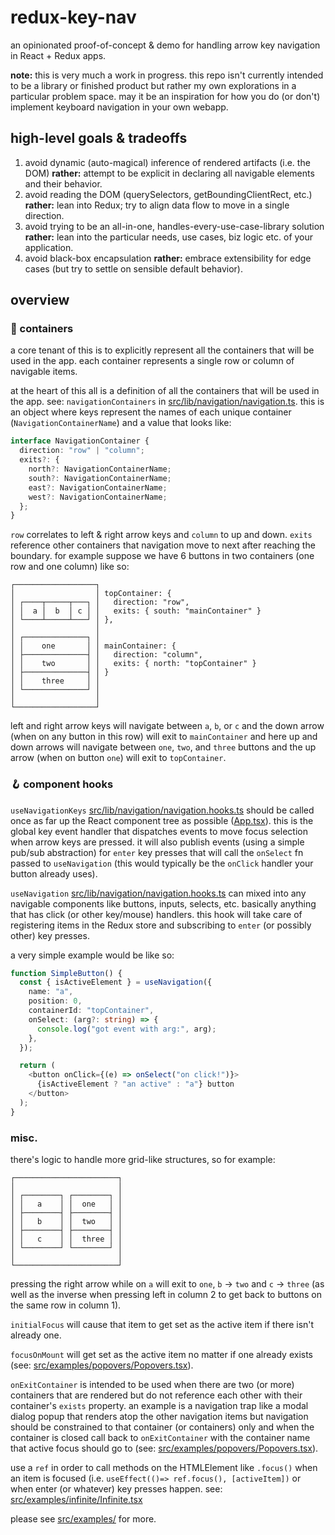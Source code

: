 # redux-key-nav

an opinionated proof-of-concept & demo for handling arrow key navigation in React + Redux apps.

**note:** this is very much a work in progress. this repo isn't currently intended to be a library or finished product but rather my own explorations in a particular problem space. may it be an inspiration for how you do (or don't) implement keyboard navigation in your own webapp.

## high-level goals & tradeoffs

1. avoid dynamic (auto-magical) inference of rendered artifacts (i.e. the DOM) **rather:** attempt to be explicit in declaring all navigable elements and their behavior.
2. avoid reading the DOM (querySelectors, getBoundingClientRect, etc.) **rather:** lean into Redux; try to align data flow to move in a single direction.
3. avoid trying to be an all-in-one, handles-every-use-case-library solution **rather:** lean into the particular needs, use cases, biz logic etc. of your application.
4. avoid black-box encapsulation **rather:** embrace extensibility for edge cases (but try to settle on sensible default behavior).

## overview

### 🧃 containers

a core tenant of this is to explicitly represent all the containers that will be used in the app. each container represents a single row or column of navigable items.

at the heart of this all is a definition of all the containers that will be used in the app. see: `navigationContainers` in [src/lib/navigation/navigation.ts](src/lib/navigation/navigation.ts). this is an object where keys represent the names of each unique container (`NavigationContainerName`) and a value that looks like:

```ts
interface NavigationContainer {
  direction: "row" | "column";
  exits?: {
    north?: NavigationContainerName;
    south?: NavigationContainerName;
    east?: NavigationContainerName;
    west?: NavigationContainerName;
  };
}
```

`row` correlates to left & right arrow keys and `column` to up and down. `exits` reference other containers that navigation move to next after reaching the boundary. for example suppose we have 6 buttons in two containers (one row and one column) like so:

```
┌──────────────────┐
│                  │ topContainer: {
│ ┌────┬─────┬───┐ │   direction: "row",
│ │  a │  b  │ c │ │   exits: { south: "mainContainer" }
│ └────┴─────┴───┘ │ },
│                  │
│ ┌──────────────┐ │
│ │    one       │ │ mainContainer: {
│ ├──────────────┤ │   direction: "column",
│ │    two       │ │   exits: { north: "topContainer" }
│ ├──────────────┤ │ }
│ │    three     │ │
│ └──────────────┘ │
│                  │
└──────────────────┘

```

left and right arrow keys will navigate between `a`, `b`, or `c` and the down arrow (when on any button in this row) will exit to `mainContainer` and here up and down arrows will navigate between `one`, `two`, and `three` buttons and the up arrow (when on button `one`) will exit to `topContainer`.

### 🪝 component hooks

`useNavigationKeys` [src/lib/navigation/navigation.hooks.ts](src/lib/navigation/navigation.hooks.ts) should be called once as far up the React component tree as possible ([App.tsx](src/App.tsx)). this is the global key event handler that dispatches events to move focus selection when arrow keys are pressed. it will also publish events (using a simple pub/sub abstraction) for `enter` key presses that will call the `onSelect` fn passed to `useNavigation` (this would typically be the `onClick` handler your button already uses).

`useNavigation` [src/lib/navigation/navigation.hooks.ts](src/lib/navigation/navigation.hooks.ts) can mixed into any navigable components like buttons, inputs, selects, etc. basically anything that has click (or other key/mouse) handlers. this hook will take care of registering items in the Redux store and subscribing to `enter` (or possibly other) key presses.

a very simple example would be like so:

```ts
function SimpleButton() {
  const { isActiveElement } = useNavigation({
    name: "a",
    position: 0,
    containerId: "topContainer",
    onSelect: (arg?: string) => {
      console.log("got event with arg:", arg);
    },
  });

  return (
    <button onClick={(e) => onSelect("on click!")}>
      {isActiveElement ? "an active" : "a"} button
    </button>
  );
}
```

### misc.

there's logic to handle more grid-like structures, so for example:

```
┌───────────────────────┐
│                       │
│ ┌────────┐ ┌────────┐ │
│ │   a    │ │  one   │ │
│ ├────────┤ ├────────┤ │
│ │   b    │ │  two   │ │
│ ├────────┤ ├────────┤ │
│ │   c    │ │  three │ │
│ └────────┘ └────────┘ │
│                       │
└───────────────────────┘
```

pressing the right arrow while on `a` will exit to `one`, `b` -> `two` and `c` -> `three` (as well as the inverse when pressing left in column 2 to get back to buttons on the same row in column 1).

`initialFocus` will cause that item to get set as the active item if there isn't already one.

`focusOnMount` will get set as the active item no matter if one already exists (see: [src/examples/popovers/Popovers.tsx](src/examples/popovers/Popovers.tsx)).

`onExitContainer` is intended to be used when there are two (or more) containers that are rendered but do not reference each other with their container's `exists` property. an example is a navigation trap like a modal dialog popup that renders atop the other navigation items but navigation should be constrained to that container (or containers) only and when the container is closed call back to `onExitContainer` with the container name that active focus should go to (see: [src/examples/popovers/Popovers.tsx](src/examples/popovers/Popovers.tsx)).

use a `ref` in order to call methods on the HTMLElement like `.focus()` when an item is focused (i.e. `useEffect(()=> ref.focus(), [activeItem])` or when enter (or whatever) key presses happen. see: [src/examples/infinite/Infinite.tsx](src/examples/infinite/Infinite.tsx)

please see [src/examples/](src/examples/) for more.
